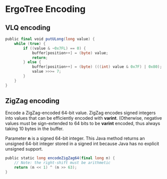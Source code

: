 # ErgoTree Encoding

## VLQ encoding

```scala
public final void putULong(long value) {
    while (true) {
        if ((value & ~0x7FL) == 0) {
            buffer[position++] = (byte) value;
            return;
        } else {
            buffer[position++] = (byte) (((int) value & 0x7F) | 0x80);
            value >>>= 7;
        }
    }
}
```

## ZigZag encoding

Encode a ZigZag-encoded 64-bit value. ZigZag encodes signed integers into values that can be efficiently encoded with **varint**. (Otherwise, negative values must be sign-extended to 64 bits to be **varint** encoded, thus always taking 10 bytes in the buffer.

Parameter **n** is a signed 64-bit integer. This Java method returns an unsigned 64-bit integer stored in a signed int because Java has no explicit unsigned support.

```scala
public static long encodeZigZag64(final long n) {
    // Note: the right-shift must be arithmetic
    return (n << 1) ^ (n >> 63);
}
```


